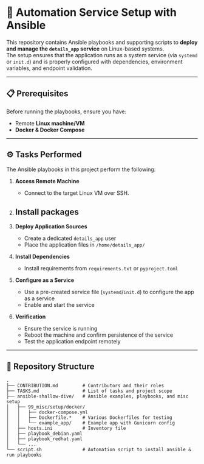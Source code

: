 # 🚀 Automation Service Setup with Ansible

This repository contains Ansible playbooks and supporting scripts to **deploy and manage the `details_app` service** on Linux-based systems.  
The setup ensures that the application runs as a system service (via `systemd` or `init.d`) and is properly configured with dependencies, environment variables, and endpoint validation.  

---

## 📋 Prerequisites

Before running the playbooks, ensure you have:

- Remote **Linux machine/VM** 
- **Docker & Docker Compose** 

---

## ⚙️ Tasks Performed

The Ansible playbooks in this project perform the following:

1. **Access Remote Machine**  
   - Connect to the target Linux VM over SSH.
  
2. **Install packages**
    - 

3. **Deploy Application Sources**  
   - Create a dedicated `details_app` user  
   - Place the application files in `/home/details_app/`  

4. **Install Dependencies**  
   - Install requirements from `requirements.txt` or `pyproject.toml`  

5. **Configure as a Service**  
   - Use a pre-created service file (`systemd`/`init.d`) to configure the app as a service  
   - Enable and start the service  

6. **Verification**  
   - Ensure the service is running  
   - Reboot the machine and confirm persistence of the service  
   - Test the application endpoint remotely  

---

## 📂 Repository Structure

```text
.
├── CONTRIBUTION.md         # Contributors and their roles
├── TASKS.md                # List of tasks and project scope
├── ansible-shallow-dive/   # Ansible examples, playbooks, and misc setup
│   ├── 99_misc/setup/docker/
│   │   ├── docker-compose.yml
│   │   ├── Dockerfile.*    # Various Dockerfiles for testing
│   │   └── example_app/    # Example app with Gunicorn config
│   ├── hosts.ini           # Inventory file
│   ├── playbook_debian.yaml
│   ├── playbook_redhat.yaml
│   └── ...
└── script.sh               # Automation script to install ansible & run playbooks
